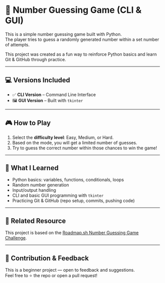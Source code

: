 # 🔢 Number Guessing Game (CLI & GUI)

This is a simple number guessing game built with Python.  
The player tries to guess a randomly generated number within a set number of attempts.

This project was created as a fun way to reinforce Python basics and learn Git & GitHub through practice.

---

## 💻 Versions Included
- ✅ **CLI Version** – Command Line Interface
- 🖼️ **GUI Version** – Built with `tkinter`

---

## 🎮 How to Play

1. Select the **difficulty level**: Easy, Medium, or Hard.
2. Based on the mode, you will get a limited number of guesses.
3. Try to guess the correct number within those chances to win the game!

---

## 🧠 What I Learned
- Python basics: variables, functions, conditionals, loops
- Random number generation
- Input/output handling
- CLI and basic GUI programming with `tkinter`
- Practicing Git & GitHub (repo setup, commits, pushing code)

---

## 📎 Related Resource

This project is based on the [Roadmap.sh Number Guessing Game Challenge](https://roadmap.sh/projects/number-guessing-game).

---


## 🙌 Contribution & Feedback

This is a beginner project — open to feedback and suggestions.  
Feel free to ⭐ the repo or open a pull request!


